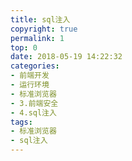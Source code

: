 ```yaml
---
title: sql注入
copyright: true
permalink: 1
top: 0
date: 2018-05-19 14:22:32
categories:
- 前端开发
- 运行环境
- 标准浏览器
- 3.前端安全
- 4.sql注入
tags:
- 标准浏览器
- sql注入
---
```

